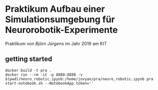 
# Praktikum Aufbau einer Simulationsumgebung für Neurorobotik-Experimente

Praktikum von _Björn Jürgens_ im Jahr 2019 am KIT

## getting started

``` 
docker build -t pra . 
docker run --rm -it -p 8888:8888 -v $(pwd)/neuro_robotic.ipynb:/home/jovyan/pra/neuro_robotic.ipynb pra  start-notebook.sh --NotebookApp.token=''
```
